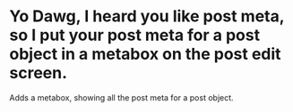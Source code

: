 Yo Dawg, I heard you like post meta, so I put your post meta for a post object in a metabox on the post edit screen.
=================

Adds a metabox, showing all the post meta for a post object.

